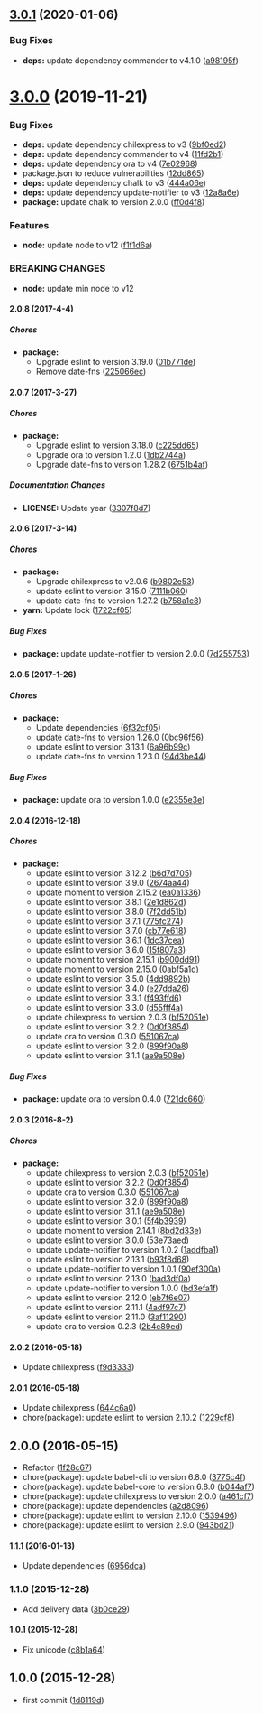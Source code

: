 ## [3.0.1](https://github.com/lgaticaq/chilexpress-cli/compare/v3.0.0...v3.0.1) (2020-01-06)


### Bug Fixes

* **deps:** update dependency commander to v4.1.0 ([a98195f](https://github.com/lgaticaq/chilexpress-cli/commit/a98195fff5bfdc9ed34e334578f31d85d9df1a80))

# [3.0.0](https://github.com/lgaticaq/chilexpress-cli/compare/v2.0.8...v3.0.0) (2019-11-21)


### Bug Fixes

* **deps:** update dependency chilexpress to v3 ([9bf0ed2](https://github.com/lgaticaq/chilexpress-cli/commit/9bf0ed2d749df569d5ca850a1c9d9f4b6ba53ec1))
* **deps:** update dependency commander to v4 ([11fd2b1](https://github.com/lgaticaq/chilexpress-cli/commit/11fd2b125fe0b287d678fbeedb2ec76480074f1e))
* **deps:** update dependency ora to v4 ([7e02968](https://github.com/lgaticaq/chilexpress-cli/commit/7e02968ed2910b87592a82f3901e354ddb570dbc))
* package.json to reduce vulnerabilities ([12dd865](https://github.com/lgaticaq/chilexpress-cli/commit/12dd865dbc1d31d802585c2e534e55af00a07c7b))
* **deps:** update dependency chalk to v3 ([444a06e](https://github.com/lgaticaq/chilexpress-cli/commit/444a06edcf75621e1bd817246d99c4a138d2abf7))
* **deps:** update dependency update-notifier to v3 ([12a8a6e](https://github.com/lgaticaq/chilexpress-cli/commit/12a8a6e133c40c29cc483b1d694e0a4b46fd0116))
* **package:** update chalk to version 2.0.0 ([ff0d4f8](https://github.com/lgaticaq/chilexpress-cli/commit/ff0d4f84b7d114b1f89d0815c8b6561d5dec9234))


### Features

* **node:** update node to v12 ([f1f1d6a](https://github.com/lgaticaq/chilexpress-cli/commit/f1f1d6a4833811c255af8d4aa9fd3129b3729f7e))


### BREAKING CHANGES

* **node:** update min node to v12

#### 2.0.8 (2017-4-4)

##### Chores

* **package:**
  * Upgrade eslint to version 3.19.0 ([01b771de](https://github.com/lgaticaq/chilexpress-cli/commit/01b771dee972bac8a427499cc43fd7f2f6828958))
  * Remove date-fns ([225066ec](https://github.com/lgaticaq/chilexpress-cli/commit/225066ec93a0c4631f9b06db4f67c25310970a98))

#### 2.0.7 (2017-3-27)

##### Chores

* **package:**
  * Upgrade eslint to version 3.18.0 ([c225dd65](https://github.com/lgaticaq/chilexpress-cli/commit/c225dd65cd2c4fbac3233e0724ec5ed6444452b8))
  * Upgrade ora to version 1.2.0 ([1db2744a](https://github.com/lgaticaq/chilexpress-cli/commit/1db2744a91b78ac57754584d014afbdaf2a93ad2))
  * Upgrade date-fns to version 1.28.2 ([6751b4af](https://github.com/lgaticaq/chilexpress-cli/commit/6751b4af40c3e493d1d5ae3390b0b10af54af685))

##### Documentation Changes

* **LICENSE:** Update year ([3307f8d7](https://github.com/lgaticaq/chilexpress-cli/commit/3307f8d765625f618d432dbba500ee6107dbd7dc))

#### 2.0.6 (2017-3-14)

##### Chores

* **package:**
  * Upgrade chilexpress to v2.0.6 ([b9802e53](https://github.com/lgaticaq/chilexpress-cli/commit/b9802e533a1e30a3659168b2ee23e3b4064ef29c))
  * update eslint to version 3.15.0 ([7111b060](https://github.com/lgaticaq/chilexpress-cli/commit/7111b0606b0cb43f5f5f545743f20a2d9eaf28f6))
  * update date-fns to version 1.27.2 ([b758a1c8](https://github.com/lgaticaq/chilexpress-cli/commit/b758a1c876fb0217ebd1df0f771f218b3e812230))
* **yarn:** Update lock ([1722cf05](https://github.com/lgaticaq/chilexpress-cli/commit/1722cf05c97f2d7cf7be494412738c04d448a5b5))

##### Bug Fixes

* **package:** update update-notifier to version 2.0.0 ([7d255753](https://github.com/lgaticaq/chilexpress-cli/commit/7d2557536feb5b78b89c71a0ccc86a323c8255c4))

#### 2.0.5 (2017-1-26)

##### Chores

* **package:**
  * Update dependencies ([6f32cf05](https://github.com/lgaticaq/chilexpress-cli/commit/6f32cf058fc1b62e8c2cf8057cc574e384ea8ec9))
  * update date-fns to version 1.26.0 ([0bc96f56](https://github.com/lgaticaq/chilexpress-cli/commit/0bc96f56e0a6bbdf34625eab8e30d6cee75c8bc7))
  * update eslint to version 3.13.1 ([6a96b99c](https://github.com/lgaticaq/chilexpress-cli/commit/6a96b99c5c52182a2ec46ab06adec33ff5a47369))
  * update date-fns to version 1.23.0 ([94d3be44](https://github.com/lgaticaq/chilexpress-cli/commit/94d3be44db6eb1e12a710554489d9c89fafe2290))

##### Bug Fixes

* **package:** update ora to version 1.0.0 ([e2355e3e](https://github.com/lgaticaq/chilexpress-cli/commit/e2355e3e5bb24a0b396ae1f6ecd367eba75a3fda))

#### 2.0.4 (2016-12-18)

##### Chores

* **package:**
  * update eslint to version 3.12.2 ([b6d7d705](https://github.com/lgaticaq/chilexpress-cli/commit/b6d7d705c63aa3b882ce2fb4a2e2aa72ffdf8514))
  * update eslint to version 3.9.0 ([2674aa44](https://github.com/lgaticaq/chilexpress-cli/commit/2674aa44870feea81e54dc8655dbe6b46640daab))
  * update moment to version 2.15.2 ([ea0a1336](https://github.com/lgaticaq/chilexpress-cli/commit/ea0a13362436fd3518a0a7156a527bb94c175a44))
  * update eslint to version 3.8.1 ([2e1d862d](https://github.com/lgaticaq/chilexpress-cli/commit/2e1d862d726b120a0739af5d3f6e39631c921578))
  * update eslint to version 3.8.0 ([7f2dd51b](https://github.com/lgaticaq/chilexpress-cli/commit/7f2dd51ba9febdcdbef564ace02d1bbe3ee54db7))
  * update eslint to version 3.7.1 ([775fc274](https://github.com/lgaticaq/chilexpress-cli/commit/775fc2745a5af864399c7302841e1468fb95fbed))
  * update eslint to version 3.7.0 ([cb77e618](https://github.com/lgaticaq/chilexpress-cli/commit/cb77e61819cf16899dcecb59bea9af53b5449285))
  * update eslint to version 3.6.1 ([1dc37cea](https://github.com/lgaticaq/chilexpress-cli/commit/1dc37cea528a7ff969e40c140f7ef1e2a08c71b6))
  * update eslint to version 3.6.0 ([15f807a3](https://github.com/lgaticaq/chilexpress-cli/commit/15f807a32cf815d63f83bab15e3595f2202a8439))
  * update moment to version 2.15.1 ([b900dd91](https://github.com/lgaticaq/chilexpress-cli/commit/b900dd91707eb0456f619b912738d451edb12e1a))
  * update moment to version 2.15.0 ([0abf5a1d](https://github.com/lgaticaq/chilexpress-cli/commit/0abf5a1d002919339aad3e71978c1060ef772cd0))
  * update eslint to version 3.5.0 ([4dd9892b](https://github.com/lgaticaq/chilexpress-cli/commit/4dd9892b765da91d2553148ad990d7503dc42a3c))
  * update eslint to version 3.4.0 ([e27dda26](https://github.com/lgaticaq/chilexpress-cli/commit/e27dda26920fd58e1ce6f260ad312673c94a7473))
  * update eslint to version 3.3.1 ([f493ffd6](https://github.com/lgaticaq/chilexpress-cli/commit/f493ffd6fa0aa5487a148be2694b617d335f191e))
  * update eslint to version 3.3.0 ([d55fff4a](https://github.com/lgaticaq/chilexpress-cli/commit/d55fff4a27062047492d16f078bd9478ad1accaa))
  * update chilexpress to version 2.0.3 ([bf52051e](https://github.com/lgaticaq/chilexpress-cli/commit/bf52051e794549c3934d53e7d32a0e16402e95e3))
  * update eslint to version 3.2.2 ([0d0f3854](https://github.com/lgaticaq/chilexpress-cli/commit/0d0f38542174f23bd2c08ca576d492ac923a3188))
  * update ora to version 0.3.0 ([551067ca](https://github.com/lgaticaq/chilexpress-cli/commit/551067ca97686b8ed8f939bc20ccf9aed5512c58))
  * update eslint to version 3.2.0 ([899f90a8](https://github.com/lgaticaq/chilexpress-cli/commit/899f90a85dc5adb59c89814ad986a821ca4780e4))
  * update eslint to version 3.1.1 ([ae9a508e](https://github.com/lgaticaq/chilexpress-cli/commit/ae9a508ea34f03c5d7ea7ee9618815289e9e0b15))

##### Bug Fixes

* **package:** update ora to version 0.4.0 ([721dc660](https://github.com/lgaticaq/chilexpress-cli/commit/721dc66021b0a6c18b23f652c19d2354ffcd9d84))

#### 2.0.3 (2016-8-2)

##### Chores

* **package:**
  * update chilexpress to version 2.0.3 ([bf52051e](https://github.com/lgaticaq/chilexpress-cli/commit/bf52051e794549c3934d53e7d32a0e16402e95e3))
  * update eslint to version 3.2.2 ([0d0f3854](https://github.com/lgaticaq/chilexpress-cli/commit/0d0f38542174f23bd2c08ca576d492ac923a3188))
  * update ora to version 0.3.0 ([551067ca](https://github.com/lgaticaq/chilexpress-cli/commit/551067ca97686b8ed8f939bc20ccf9aed5512c58))
  * update eslint to version 3.2.0 ([899f90a8](https://github.com/lgaticaq/chilexpress-cli/commit/899f90a85dc5adb59c89814ad986a821ca4780e4))
  * update eslint to version 3.1.1 ([ae9a508e](https://github.com/lgaticaq/chilexpress-cli/commit/ae9a508ea34f03c5d7ea7ee9618815289e9e0b15))
  * update eslint to version 3.0.1 ([5f4b3939](https://github.com/lgaticaq/chilexpress-cli/commit/5f4b39394efca04977a7cd756af7d5919e96ddcd))
  * update moment to version 2.14.1 ([8bd2d33e](https://github.com/lgaticaq/chilexpress-cli/commit/8bd2d33e45650480e476b0a4f978a4164a745832))
  * update eslint to version 3.0.0 ([53e73aed](https://github.com/lgaticaq/chilexpress-cli/commit/53e73aede1a469a940b7b899602de9b9e6dd2736))
  * update update-notifier to version 1.0.2 ([1addfba1](https://github.com/lgaticaq/chilexpress-cli/commit/1addfba1d0cac236cfa3c924a0e1470c5bbb5292))
  * update eslint to version 2.13.1 ([b93f8d68](https://github.com/lgaticaq/chilexpress-cli/commit/b93f8d68f4b9d84f6f7471292342d3275fa8e652))
  * update update-notifier to version 1.0.1 ([90ef300a](https://github.com/lgaticaq/chilexpress-cli/commit/90ef300a8700b20159d978bd6e13e6e7e68281f4))
  * update eslint to version 2.13.0 ([bad3df0a](https://github.com/lgaticaq/chilexpress-cli/commit/bad3df0abb9531ab24d3ee859b852cb8de2742bb))
  * update update-notifier to version 1.0.0 ([bd3efa1f](https://github.com/lgaticaq/chilexpress-cli/commit/bd3efa1fc53889aa30009bb53390369278cae80a))
  * update eslint to version 2.12.0 ([eb7f6e07](https://github.com/lgaticaq/chilexpress-cli/commit/eb7f6e07142d98f317703e0a6e9e2650978997a2))
  * update eslint to version 2.11.1 ([4adf97c7](https://github.com/lgaticaq/chilexpress-cli/commit/4adf97c7cd155832aee204595e8acf8fd27dc588))
  * update eslint to version 2.11.0 ([3af11290](https://github.com/lgaticaq/chilexpress-cli/commit/3af112904eb155dd189e7198bfcc6eb16873bc49))
  * update ora to version 0.2.3 ([2b4c89ed](https://github.com/lgaticaq/chilexpress-cli/commit/2b4c89edfee6c9fb5f739a9976d1fed41973e799))

#### 2.0.2 (2016-05-18)

* Update chilexpress ([f9d3333](https://github.com/lgaticaq/chilexpress-cli/commit/f9d3333))

#### 2.0.1 (2016-05-18)

* Update chilexpress ([644c6a0](https://github.com/lgaticaq/chilexpress-cli/commit/644c6a0))
* chore(package): update eslint to version 2.10.2 ([1229cf8](https://github.com/lgaticaq/chilexpress-cli/commit/1229cf8))

## 2.0.0 (2016-05-15)

* Refactor ([1f28c67](https://github.com/lgaticaq/chilexpress-cli/commit/1f28c67))
* chore(package): update babel-cli to version 6.8.0 ([3775c4f](https://github.com/lgaticaq/chilexpress-cli/commit/3775c4f))
* chore(package): update babel-core to version 6.8.0 ([b044af7](https://github.com/lgaticaq/chilexpress-cli/commit/b044af7))
* chore(package): update chilexpress to version 2.0.0 ([a461cf7](https://github.com/lgaticaq/chilexpress-cli/commit/a461cf7))
* chore(package): update dependencies ([a2d8096](https://github.com/lgaticaq/chilexpress-cli/commit/a2d8096))
* chore(package): update eslint to version 2.10.0 ([1539496](https://github.com/lgaticaq/chilexpress-cli/commit/1539496))
* chore(package): update eslint to version 2.9.0 ([943bd21](https://github.com/lgaticaq/chilexpress-cli/commit/943bd21))

#### 1.1.1 (2016-01-13)

* Update dependencies ([6956dca](https://github.com/lgaticaq/chilexpress-cli/commit/6956dca))

### 1.1.0 (2015-12-28)

* Add delivery data ([3b0ce29](https://github.com/lgaticaq/chilexpress-cli/commit/3b0ce29))

#### 1.0.1 (2015-12-28)

* Fix unicode ([c8b1a64](https://github.com/lgaticaq/chilexpress-cli/commit/c8b1a64))

## 1.0.0 (2015-12-28)

* first commit ([1d8119d](https://github.com/lgaticaq/chilexpress-cli/commit/1d8119d))
